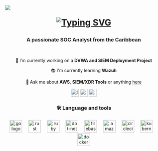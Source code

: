  <img align="left" src="https://visitor-badge.laobi.icu/badge?page_id=BTKeitaro.BTKeitaro"  />

<h1 align="center"> 
  
  [![Typing SVG](https://readme-typing-svg.demolab.com?font=Lexend&weight=600&size=50&pause=800&center=true&vCenter=true&width=750&height=80&lines=Hi%2C+Welcome+%F0%9F%91%8B;I'm+Keitaro+Wiltshire)](https://git.io/typing-svg)
</h1>

<h3 align="center">A passionate SOC Analyst from the Caribbean</h3>

  
<br/>

<div align="center">
  
🔭 I’m currently working on a **DVWA and SIEM Deployment Project**

📚 I'm currently learning **Wazuh**

💬 Ask me about **AWS**, **SIEM/XDR Tools** or anything [here](https://btkeitaro.github.io/)

<div align="center">
  <img src="https://img.shields.io/static/v1?message=LinkedIn&logo=linkedin&label=&color=0077B5&logoColor=white&labelColor=&style=for-the-badge" height="25" alt="linkedin logo"  />
  <img src="https://img.shields.io/static/v1?message=Gmail&logo=gmail&label=&color=FF0000&logoColor=white&labelColor=&style=for-the-badge" height="25" alt="gmail logo"  />
  <img src="https://img.shields.io/static/v1?message=Portfolio&logo=RSS&label=&color=FFA500&logoColor=white&labelColor=&style=for-the-badge" height="25" alt="portfolio logo"  />
</div>

###

<h3 align="center">🛠 Language and tools</h3>

###

<div align="center">
  <img src="https://cdn.jsdelivr.net/gh/devicons/devicon/icons/go/go-original-wordmark.svg" height="40" alt="go logo"  />
  <img width="12" />
  <img src="https://cdn.jsdelivr.net/gh/devicons/devicon/icons/rust/rust-original.svg" height="40" alt="rust logo"  />
  <img width="12" />
  <img src="https://cdn.jsdelivr.net/gh/devicons/devicon/icons/ruby/ruby-plain-wordmark.svg" height="40" alt="ruby logo"  />
  <img width="12" />
  <img src="https://cdn.jsdelivr.net/gh/devicons/devicon/icons/dot-net/dot-net-plain-wordmark.svg" height="40" alt="dot-net logo"  />
  <img width="12" />
  <img src="https://cdn.jsdelivr.net/gh/devicons/devicon/icons/firebase/firebase-plain-wordmark.svg" height="40" alt="firebase logo"  />
  <img width="12" />
  <img src="https://cdn.jsdelivr.net/gh/devicons/devicon/icons/amazonwebservices/amazonwebservices-line-wordmark.svg" height="40" alt="amazonwebservices logo"  />
  <img width="12" />
  <img src="https://cdn.jsdelivr.net/gh/devicons/devicon/icons/circleci/circleci-plain.svg" height="40" alt="circleci logo"  />
  <img width="12" />
  <img src="https://cdn.jsdelivr.net/gh/devicons/devicon/icons/kubernetes/kubernetes-plain.svg" height="40" alt="kubernetes logo"  />
  <img width="12" />
  <img src="https://cdn.jsdelivr.net/gh/devicons/devicon/icons/docker/docker-plain-wordmark.svg" height="40" alt="docker logo"  />
</div>

###
